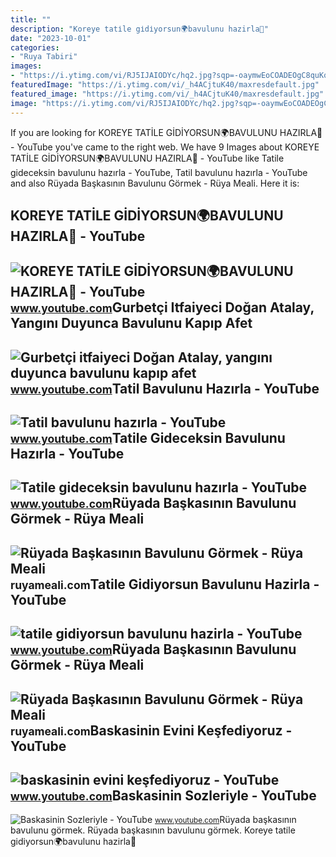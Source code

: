 ```yaml
---
title: ""
description: "Koreye tati̇le gi̇di̇yorsun🌍bavulunu hazirla🧳"
date: "2023-10-01"
categories:
- "Ruya Tabiri"
images:
- "https://i.ytimg.com/vi/RJ5IJAIODYc/hq2.jpg?sqp=-oaymwEoCOADEOgC8quKqQMcGADwAQH4Ac4FgAKACooCDAgAEAEYZSBXKF4wDw==&amp;rs=AOn4CLA0UGCqilhhwpz1CnIgS1dYX2jG1g"
featuredImage: "https://i.ytimg.com/vi/_h4ACjtuK40/maxresdefault.jpg"
featured_image: "https://i.ytimg.com/vi/_h4ACjtuK40/maxresdefault.jpg"
image: "https://i.ytimg.com/vi/RJ5IJAIODYc/hq2.jpg?sqp=-oaymwEoCOADEOgC8quKqQMcGADwAQH4Ac4FgAKACooCDAgAEAEYZSBXKF4wDw==&amp;rs=AOn4CLA0UGCqilhhwpz1CnIgS1dYX2jG1g"
---
```


If you are looking for KOREYE TATİLE GİDİYORSUN🌍BAVULUNU HAZIRLA🧳 - YouTube you've came to the right web. We have 9 Images about KOREYE TATİLE GİDİYORSUN🌍BAVULUNU HAZIRLA🧳 - YouTube like Tatile gideceksin bavulunu hazırla - YouTube, Tatil bavulunu hazırla - YouTube and also Rüyada Başkasının Bavulunu Görmek - Rüya Meali. Here it is:

KOREYE TATİLE GİDİYORSUN🌍BAVULUNU HAZIRLA🧳 - YouTube
----------------------------------------------------

 ![KOREYE TATİLE GİDİYORSUN🌍BAVULUNU HAZIRLA🧳 - YouTube](https://i.ytimg.com/vi/t6tiZFad9CI/maxresdefault.jpg?sqp=-oaymwEmCIAKENAF8quKqQMa8AEB-AGUA4AC0AWKAgwIABABGEogUChlMA8=&rs=AOn4CLCxofLMX0ol-GhwhxDvICHpLZQX2g) <small>www.youtube.com</small>Gurbetçi Itfaiyeci Doğan Atalay, Yangını Duyunca Bavulunu Kapıp Afet
--------------------------------------------------------------------

 ![Gurbetçi itfaiyeci Doğan Atalay, yangını duyunca bavulunu kapıp afet](https://i.ytimg.com/vi/-cgJIU0_e50/maxresdefault.jpg) <small>www.youtube.com</small>Tatil Bavulunu Hazırla - YouTube
--------------------------------

 ![Tatil bavulunu hazırla - YouTube](https://i.ytimg.com/vi/n5t5PoQOyk4/maxres2.jpg?sqp=-oaymwEoCIAKENAF8quKqQMcGADwAQH4AZQDgALQBYoCDAgAEAEYZSBlKGUwDw==&rs=AOn4CLBnxnVe22eXHs_g5OHctpdaUKmUWg) <small>www.youtube.com</small>Tatile Gideceksin Bavulunu Hazırla - YouTube
--------------------------------------------

 ![Tatile gideceksin bavulunu hazırla - YouTube](https://i.ytimg.com/vi/RJ5IJAIODYc/hq2.jpg?sqp=-oaymwEoCOADEOgC8quKqQMcGADwAQH4Ac4FgAKACooCDAgAEAEYZSBXKF4wDw==&rs=AOn4CLA0UGCqilhhwpz1CnIgS1dYX2jG1g) <small>www.youtube.com</small>Rüyada Başkasının Bavulunu Görmek - Rüya Meali
----------------------------------------------

 ![Rüyada Başkasının Bavulunu Görmek - Rüya Meali](http://ruyameali.com/wp-content/uploads/2018/06/baskasinin-bavulunu-almak-1024x683.jpg) <small>ruyameali.com</small>Tatile Gidiyorsun Bavulunu Hazirla - YouTube
--------------------------------------------

 ![tatile gidiyorsun bavulunu hazirla - YouTube](https://i.ytimg.com/vi/84ljHNo7A0g/hq2.jpg?sqp=-oaymwEoCOADEOgC8quKqQMcGADwAQH4Ac4FgALQBYoCDAgAEAEYZSBPKEIwDw==&rs=AOn4CLCfvUzMfShcs37LdtlRj-xyB51BgA) <small>www.youtube.com</small>Rüyada Başkasının Bavulunu Görmek - Rüya Meali
----------------------------------------------

 ![Rüyada Başkasının Bavulunu Görmek - Rüya Meali](http://ruyameali.com/wp-content/uploads/2018/06/baskasinin-bavulu-768x435.jpg) <small>ruyameali.com</small>Baskasinin Evini Keşfediyoruz - YouTube
---------------------------------------

 ![baskasinin evini keşfediyoruz - YouTube](https://i.ytimg.com/vi/JXhwz5soDkQ/maxresdefault.jpg?sqp=-oaymwEmCIAKENAF8quKqQMa8AEB-AH-CYAC0AWKAgwIABABGGUgUShdMA8=&rs=AOn4CLCPDwSdvRcORMR_zBvNLbRJqIGrlw) <small>www.youtube.com</small>Baskasinin Sozleriyle - YouTube
-------------------------------

 ![Baskasinin Sozleriyle - YouTube](https://i.ytimg.com/vi/_h4ACjtuK40/maxresdefault.jpg) <small>www.youtube.com</small>Rüyada başkasının bavulunu görmek. Rüyada başkasının bavulunu görmek. Koreye tati̇le gi̇di̇yorsun🌍bavulunu hazirla🧳
